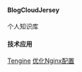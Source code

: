 #### BlogCloudJersey

个人知识库

#### 技术应用
[Tengine](http://tengine.taobao.org/)
[优化Nginx配置](https://www.digitalocean.com/community/tutorials/how-to-optimize-nginx-configuration)
